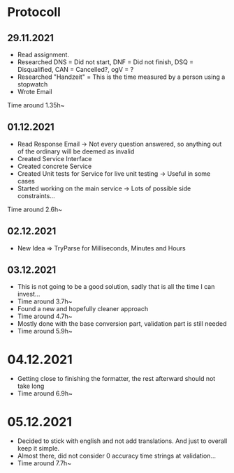 # Protocoll
## 29.11.2021
+ Read assignment.
+ Researched DNS = Did not start, DNF = Did not finish, DSQ = Disqualified, CAN = Cancelled?, ogV = ?
+ Researched "Handzeit" = This is the time measured by a person using a stopwatch
+ Wrote Email  

Time around 1.35h~

## 01.12.2021
+ Read Response Email -> Not every question answered, so anything out of the ordinary will be deemed as invalid
+ Created Service Interface
+ Created concrete Service
+ Created Unit tests for Service for live unit testing -> Useful in some cases
+ Started working on the main service -> Lots of possible side constraints...

Time around 2.6h~

## 02.12.2021
+ New Idea => TryParse for Milliseconds, Minutes and Hours

## 03.12.2021
+ This is not going to be a good solution, sadly that is all the time I can invest...
+ Time around 3.7h~
+ Found a new and hopefully cleaner approach
+ Time around 4.7h~
+ Mostly done with the base conversion part, validation part is still needed
+ Time around 5.9h~

# 04.12.2021
+ Getting close to finishing the formatter, the rest afterward should not take long
+ Time around 6.9h~

# 05.12.2021
+ Decided to stick with english and not add translations. And just to overall keep it simple.
+ Almost there, did not consider 0 accuracy time strings at validation...
+ Time around 7.7h~